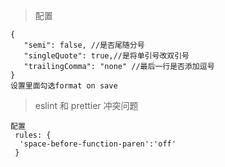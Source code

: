 > 配置
```
{
   "semi": false, //是否尾随分号
   "singleQuote": true,//是将单引号改双引号
   "trailingComma": "none" //最后一行是否添加逗号
}
设置里面勾选format on save
```

>eslint 和 prettier 冲突问题
```
配置
 rules: {
  'space-before-function-paren':'off'
 }
```
 
